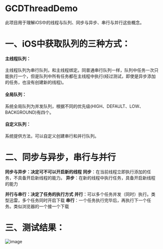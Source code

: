 # GCDThreadDemo

此项目用于理解iOS中的线程与队列、同步与异步、串行与并行这些概念。


# 一、iOS中获取队列的三种方式：
#### 主线程队列：
主线程队列为串行队列，和主线程绑定。同普通串行队列一样，队列中任务一次只能执行一个，但是队列中所有任务都在主线程中执行(经过测试，即使是异步添加的任务，也没有创建新的线程)。

#### 全局队列：
系统全局队列为并发队列，根据不同的优先级(HIGH、DEFAULT、LOW、BACKGROUND)有四个。

#### 自定义队列：
系统提供方法，可以自定义创建串行和并行队列。

# 二、同步与异步，串行与并行
**同步与异步：决定可不可以开启新的线程**
**同步**：在当前线程立即执行添加的任务，不具备开启新线程的能力。
**异步**：在新的线程中执行任务，具备开启新线程的能力

**并行与串行：决定了任务的执行方式**
**并行**：可以多个任务并发（同时）执行。类型迅雷，多个任务同时开启下载
**串行**：一个任务执行完毕后，再执行下一个任务。类似浏览器的一个接一个下载


# 三、测试结果：
![image](https://github.com/DreamcoffeeZS/GCDThreadDemo/blob/master/Screenshots/RACAndMVVM.jpg)




